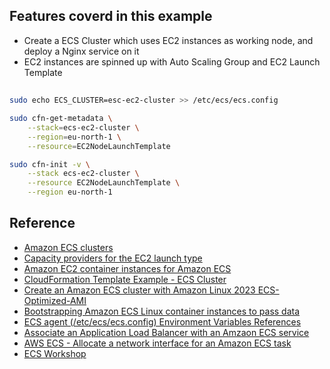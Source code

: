 ## Features coverd in this example
- Create a ECS Cluster which uses EC2 instances as working node, and deploy a Nginx service on it
- EC2 instances are spinned up with Auto Scaling Group and EC2 Launch Template


##
```bash
sudo echo ECS_CLUSTER=esc-ec2-cluster >> /etc/ecs/ecs.config

sudo cfn-get-metadata \
    --stack=ecs-ec2-cluster \
    --region=eu-north-1 \
    --resource=EC2NodeLaunchTemplate

sudo cfn-init -v \
    --stack ecs-ec2-cluster \
    --resource EC2NodeLaunchTemplate \
    --region eu-north-1    
```


## Reference
- [Amazon ECS clusters](https://docs.aws.amazon.com/AmazonECS/latest/developerguide/clusters.html)
- [Capacity providers for the EC2 launch type](https://docs.aws.amazon.com/AmazonECS/latest/developerguide/asg-capacity-providers.html)
- [Amazon EC2 container instances for Amazon ECS](https://docs.aws.amazon.com/AmazonECS/latest/developerguide/create-capacity.html)
- [CloudFormation Template Example - ECS Cluster](https://docs.aws.amazon.com/AWSCloudFormation/latest/UserGuide/quickref-ecs.html)
- [Create an Amazon ECS cluster with Amazon Linux 2023 ECS-Optimized-AMI](https://docs.aws.amazon.com/AWSCloudFormation/latest/UserGuide/aws-resource-ecs-cluster.html#aws-resource-ecs-cluster--examples--Create_an_cluster_with_the_Amazon_Linux_2023_ECS-Optimized-AMI)
- [Bootstrapping Amazon ECS Linux container instances to pass data](https://docs.aws.amazon.com/AmazonECS/latest/developerguide/bootstrap_container_instance.html)
- [ECS agent (/etc/ecs/ecs.config) Environment Variables References](https://github.com/aws/amazon-ecs-agent/blob/master/README.md#environment-variables)
- [Associate an Application Load Balancer with an Amzaon ECS service](https://docs.aws.amazon.com/AWSCloudFormation/latest/UserGuide/aws-resource-ecs-service.html#aws-resource-ecs-service--examples--Associate_an_Application_Load_Balancer_with_an_service)
- [AWS ECS - Allocate a network interface for an Amazon ECS task](https://docs.aws.amazon.com/AmazonECS/latest/developerguide/task-networking-awsvpc.html)
- [ECS Workshop](https://ecsworkshop.com/ecs_networking/awsvpc/)